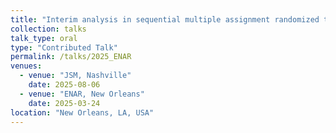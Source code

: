 ```yaml
---
title: "Interim analysis in sequential multiple assignment randomized trials for survival outcomes"
collection: talks
talk_type: oral
type: "Contributed Talk"
permalink: /talks/2025_ENAR
venues:
  - venue: "JSM, Nashville"
    date: 2025-08-06
  - venue: "ENAR, New Orleans"
    date: 2025-03-24
location: "New Orleans, LA, USA"
---
```


<!-- [Slides](http://tlwangzi123.github.io/files/ENAR_Presentation.pdf). -->
